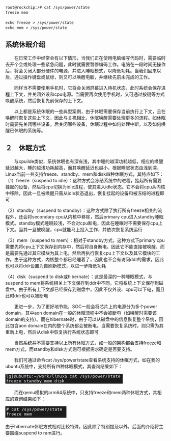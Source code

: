 ```
root@rockchip:/# cat /sys/power/state
freeze mem

echo freeze > /sys/power/state
echo mem > /sys/power/state
```

## 系统休眠介绍

　　在日常工作中经常会有以下情形，当我们正在使用电脑编写代码时，需要临时去开个会或处理一些紧急问题，此时就需要暂停编码工作。电脑在一段时间无操作后，将会关闭大部分硬件的电源，并进入睡眠模式，以降低功耗。当我们回来以后，通过操作键盘或鼠标，则又可以唤醒电脑，并继续先前未完成的工作。

　　同样当不需要使用手机时，它将会关闭屏幕进入待机状态，此时系统会保存进程上下文，并关闭外设和cpu电源。当需要再次使用手机时，又可通过按键等方式唤醒系统，然后恢复先前保存的上下文。

　　以上都是系统休眠的一些典型案例，由于休眠需要保存当前执行上下文，且在唤醒时恢复这些上下文，因此与关机相比，休眠唤醒需要处理更多的流程。如休眠时需要先关闭哪些设备，后关闭哪些设备，休眠过程中如何处理中断，以及如何唤醒已休眠的系统等。

## ２　休眠方式

　　与cpuilde类似，系统休眠也有深有浅，其中睡的越深功耗越低，相应的唤醒延迟越大，睡的越浅功耗越高，而其唤醒延迟也越小。根据睡眠状态由浅到深，Linux当前一共支持freeze、standby、mem和disk四种休眠方式，其特点如下：
（1）freeze（suspend to idle）：这种方式会冻结系统中的进程，挂起所有需要挂起的设备，然后将cpu切换为idle进程，使其进入idle状态。它不会将cpu从内核中移除，因此一旦被唤醒只需从idle状态退出，恢复挂起的设备和被冻结的进程即可

（2）standby（suspend to standby）：这种方式除了执行所有freeze相关的流程外，还会将secondary cpu从内核中移除，然后primary cpu进入standby睡眠模式。standby模式睡眠较浅，不会对cpu断电，因此在睡眠时不需要保存cpu上下文。当其一旦被唤醒，cpu就能马上投入工作，并依次恢复系统运行

（3）mem（suspend to mem）：相对于standby方式，这种方式下primary cpu需要先将cpu上下文保存到内存中，然后将自身断电。因此它不能直接被唤醒，而是需要先通过其它模块为其上电，然后再执行恢复cpu上下文以及其它模块的工作。由于这种方式，内核整个都已经睡着了，因此也不会有访问ddr的需求，因此也可以将ddr设置为自刷新模式，以进一步降低功耗

（4）disk（suspend to disk或hibernate）：这是最深的一种睡眠模式，与suspend to mem将系统相关上下文保存到ddr中不同，它将系统上下文保存到磁盘中。由于所有上下文都已经保存到磁盘中，因此不仅外设、cpu可以下电，而且此时ddr也可以被断电

　　更进一步，为了更好地节能，SOC一般会将芯片上的电源分为多个power domain，其中aon domain在一般的休眠流程中不会被断电（如唤醒时需要该domain的支持）。而在hibernate时，由于可以从磁盘中的信息恢复整个系统，因此包含aon domain在内的整个系统都会被断电。当需要恢复系统时，则只需为其重新上电，然后从disk中恢复执行系统状态即可

　　当然系统并不需要支持以上所有休眠方式，如一般的架构都会支持freeze和mem方式，而standby和disk方式则可根据需求确定是否要支持。

　　我们可通过命令cat /sys/power/state查看系统支持的休眠方式，如在我的ubuntu系统中，支持所有四种休眠模式，其查询结果如下：

![img](./img/v2-6d02b77886ef8d3b6f5de8e15cffffb5_720w.webp)

　　而在qemu模拟的arm64系统中，只支持freeze和mem两种休眠方式，其相应的查询结果如下：

![img](./img/v2-7ce58d349f4bef9554a53a8155e26bf5_720w.png)

由于hibernate休眠方式相对比较特殊，因此除了特别提及以外，后面的介绍将主要围绕suspend to ram进行。